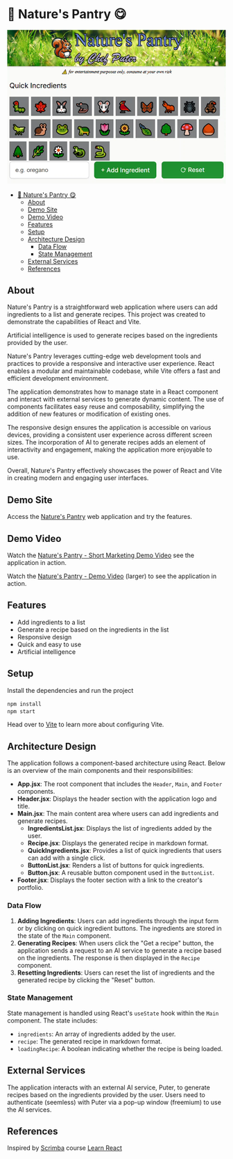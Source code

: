 # 🌲 Nature's Pantry 😋

![Picture of Nature's Pantry Recipe Web app](images/demo.png)


- [🌲 Nature's Pantry 😋](#-natures-pantry-)
  - [About](#about)
  - [Demo Site](#demo-site)
  - [Demo Video](#demo-video)
  - [Features](#features)
  - [Setup](#setup)
  - [Architecture Design](#architecture-design)
    - [Data Flow](#data-flow)
    - [State Management](#state-management)
  - [External Services](#external-services)
  - [References](#references)

## About
Nature's Pantry is a straightforward web application where users can add ingredients to a list and generate recipes. This project was created to demonstrate the capabilities of React and Vite.

Artificial intelligence is used to generate recipes based on the ingredients provided by the user. 

Nature's Pantry leverages cutting-edge web development tools and practices to provide a responsive and interactive user experience. React enables a modular and maintainable codebase, while Vite offers a fast and efficient development environment.

The application demonstrates how to manage state in a React component and interact with external services to generate dynamic content. The use of components facilitates easy reuse and composability, simplifying the addition of new features or modification of existing ones.

The responsive design ensures the application is accessible on various devices, providing a consistent user experience across different screen sizes. The incorporation of AI to generate recipes adds an element of interactivity and engagement, making the application more enjoyable to use.

Overall, Nature's Pantry effectively showcases the power of React and Vite in creating modern and engaging user interfaces.

## Demo Site
Access the [Nature's Pantry](http://kathleenwest.github.io/nature-pantry-ai-recipe-app) web application and try the features.

## Demo Video
Watch the [Nature's Pantry - Short Marketing Demo Video](https://youtube.com/shorts/uv9ClVK1ZCw) see the application in action.

Watch the [Nature's Pantry - Demo Video](https://youtu.be/RV6-eI0bBwg) (larger) to see the application in action.


## Features
- Add ingredients to a list
- Generate a recipe based on the ingredients in the list
- Responsive design
- Quick and easy to use
- Artificial intelligence

## Setup
Install the dependencies and run the project
```sh
npm install
npm start
```

Head over to [Vite](https://vitejs.dev/) to learn more about configuring Vite.

## Architecture Design
The application follows a component-based architecture using React. Below is an overview of the main components and their responsibilities:

- **App.jsx**: The root component that includes the `Header`, `Main`, and `Footer` components.
- **Header.jsx**: Displays the header section with the application logo and title.
- **Main.jsx**: The main content area where users can add ingredients and generate recipes.
  - **IngredientsList.jsx**: Displays the list of ingredients added by the user.
  - **Recipe.jsx**: Displays the generated recipe in markdown format.
  - **QuickIngredients.jsx**: Provides a list of quick ingredients that users can add with a single click.
  - **ButtonList.jsx**: Renders a list of buttons for quick ingredients.
  - **Button.jsx**: A reusable button component used in the `ButtonList`.
- **Footer.jsx**: Displays the footer section with a link to the creator's portfolio.

### Data Flow
1. **Adding Ingredients**: Users can add ingredients through the input form or by clicking on quick ingredient buttons. The ingredients are stored in the state of the `Main` component.
2. **Generating Recipes**: When users click the "Get a recipe" button, the application sends a request to an AI service to generate a recipe based on the ingredients. The response is then displayed in the `Recipe` component.
3. **Resetting Ingredients**: Users can reset the list of ingredients and the generated recipe by clicking the "Reset" button.

### State Management
State management is handled using React's `useState` hook within the `Main` component. The state includes:
- `ingredients`: An array of ingredients added by the user.
- `recipe`: The generated recipe in markdown format.
- `loadingRecipe`: A boolean indicating whether the recipe is being loaded.

## External Services
The application interacts with an external AI service, Puter, to generate recipes based on the ingredients provided by the user. Users need to authenticate (seemless) with Puter via a pop-up window (freemium) to use the AI services.

## References
Inspired by [Scrimba](https://scrimba.com/) course [Learn React](https://scrimba.com/learn-react-c0e)
